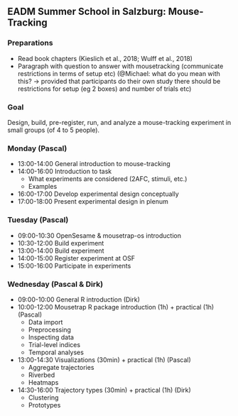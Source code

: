 ## EADM Summer School in Salzburg: Mouse-Tracking 

### Preparations
* Read book chapters (Kieslich et al., 2018; Wulff et al., 2018)
* Paragraph with question to answer with mousetracking (communicate restrictions in terms of setup etc) (@Michael: what do you mean with this? -> provided that participants do their own study there should be restrictions for setup (eg 2 boxes) and number of trials etc)

### Goal
Design, build, pre-register, run, and analyze a mouse-tracking experiment in small groups (of 4 to 5 people).  

### Monday (Pascal)
* 13:00-14:00 General introduction to mouse-tracking 
* 14:00-16:00 Introduction to task
  * What experiments are considered (2AFC, stimuli, etc.)
  * Examples
* 16:00-17:00 Develop experimental design conceptually
* 17:00-18:00 Present experimental design in plenum 

### Tuesday (Pascal)
* 09:00-10:30 OpenSesame & mousetrap-os introduction
* 10:30-12:00 Build experiment
* 13:00-14:00 Build experiment
* 14:00-15:00 Register experiment at OSF
* 15:00-16:00 Participate in experiments

### Wednesday (Pascal & Dirk)
* 09:00-10:00 General R introduction (Dirk)
* 10:00-12:00 Mousetrap R package introduction (1h) + practical (1h) (Pascal)
  * Data import
  * Preprocessing
  * Inspecting data
  * Trial-level indices
  * Temporal analyses
* 13:00-14:30 Visualizations (30min) + practical (1h) (Pascal)
  * Aggregate trajectories
  * Riverbed
  * Heatmaps
* 14:30-16:00 Trajectory types (30min) + practical (1h) (Dirk)
  * Clustering
  * Prototypes
